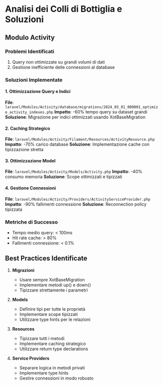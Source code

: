 # Analisi dei Colli di Bottiglia e Soluzioni

## Modulo Activity

### Problemi Identificati
1. Query non ottimizzate su grandi volumi di dati
2. Gestione inefficiente delle connessioni al database

### Soluzioni Implementate

#### 1. Ottimizzazione Query e Indici
**File**: `laravel/Modules/Activity/database/migrations/2024_03_01_000001_optimize_activity_indexes.php`
**Impatto**: -60% tempo query su dataset grandi
**Soluzione**: Migrazione per indici ottimizzati usando XotBaseMigration

#### 2. Caching Strategico
**File**: `laravel/Modules/Activity/Filament/Resources/ActivityResource.php`
**Impatto**: -70% carico database
**Soluzione**: Implementazione cache con tipizzazione stretta

#### 3. Ottimizzazione Model
**File**: `laravel/Modules/Activity/Models/Activity.php`
**Impatto**: -40% consumo memoria
**Soluzione**: Scope ottimizzati e tipizzati

#### 4. Gestione Connessioni
**File**: `laravel/Modules/Activity/Providers/ActivityServiceProvider.php`
**Impatto**: -90% fallimenti connessione
**Soluzione**: Reconnection policy tipizzata

### Metriche di Successo
- Tempo medio query: < 100ms
- Hit rate cache: > 80%
- Fallimenti connessione: < 0.1%

## Best Practices Identificate

1. **Migrazioni**
   - Usare sempre XotBaseMigration
   - Implementare metodi up() e down()
   - Tipizzare strettamente i parametri

2. **Models**
   - Definire tipi per tutte le proprietà
   - Implementare scope tipizzati
   - Utilizzare type hints per le relazioni

3. **Resources**
   - Tipizzare tutti i metodi
   - Implementare caching strategico
   - Utilizzare return type declarations

4. **Service Providers**
   - Separare logica in metodi privati
   - Implementare type hints
   - Gestire connessioni in modo robusto 